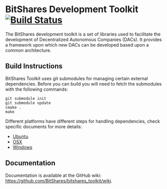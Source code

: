 BitShares Development Toolkit [![Build Status](https://travis-ci.org/vikramrajkumar/bitshares_toolkit.png)](https://travis-ci.org/vikramrajkumar/bitshares_toolkit)
===============================
The BitShares development toolkit is a set of libraries used to facilitate
the development of Decentralized Autonomous Companies (DACs).  It provides
a framework upon which new DACs can be developed based upon a common 
architecture.  

Build Instructions
------------------
BitShares Toolkit uses git submodules for managing certain external dependencies. Before
you can build you will need to fetch the submodules with the following commands:

    git submodule init
    git submodule update
    cmake .
    make

Different platforms have different steps for handling dependencies, check specific documents
for more details:

* [Ubuntu](https://github.com/janx/bitshares/blob/master/BUILD_UBUNTU.md)
* [OSX](https://github.com/janx/bitshares/blob/master/BUILD_OSX.md)
* [Windows](https://github.com/janx/bitshares/blob/master/BUILD_WIN32.md)

Documentation
------------------
Documentation is available at the GitHub wiki: https://github.com/BitShares/bitshares_toolkit/wiki.
